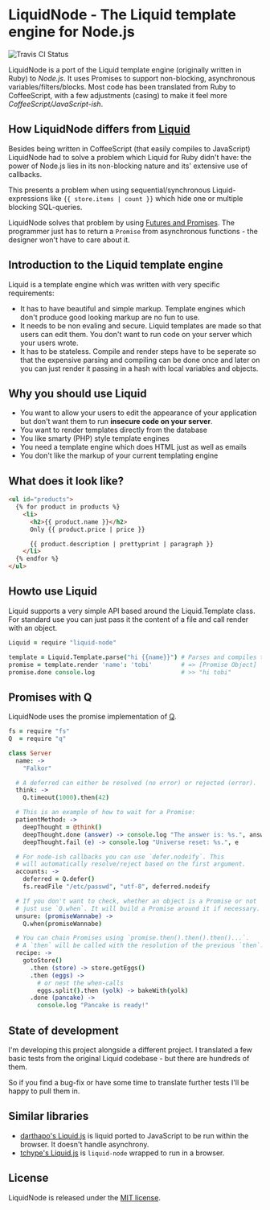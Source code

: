 # LiquidNode - The Liquid template engine for Node.js

![Travis CI Status](https://secure.travis-ci.org/sirlantis/liquid-node.png?branch=master)

LiquidNode is a port of the Liquid template engine (originally written in Ruby) to *Node.js*.
It uses Promises to support non-blocking, asynchronous variables/filters/blocks.
Most code has been translated from Ruby to CoffeeScript,
with a few adjustments (casing) to make it feel more *CoffeeScript/JavaScript-ish*.

## How LiquidNode differs from [Liquid](https://github.com/Shopify/liquid/)

Besides being written in CoffeeScript (that easily compiles to JavaScript)
LiquidNode had to solve a problem which Liquid for Ruby didn't have:
the power of Node.js lies in its non-blocking nature and its' extensive use of callbacks.

This presents a problem when using sequential/synchronous Liquid-expressions like `{{ store.items | count }}`
which hide one or multiple blocking SQL-queries.

LiquidNode solves that problem by using [Futures and Promises](http://en.wikipedia.org/wiki/Futures_and_promises).
The programmer just has to return a `Promise` from asynchronous functions -
the designer won't have to care about it.

## Introduction to the Liquid template engine

Liquid is a template engine which was written with very specific requirements:

* It has to have beautiful and simple markup. Template engines which don't produce good looking markup are no fun to use.
* It needs to be non evaling and secure. Liquid templates are made so that users can edit them. You don't want to run code on your server which your users wrote.
* It has to be stateless. Compile and render steps have to be seperate so that the expensive parsing and compiling can be done once and later on you can just render it passing in a hash with local variables and objects.

## Why you should use Liquid

* You want to allow your users to edit the appearance of your application but don't want them to run **insecure code on your server**.
* You want to render templates directly from the database
* You like smarty (PHP) style template engines
* You need a template engine which does HTML just as well as emails
* You don't like the markup of your current templating engine

## What does it look like?

```html
<ul id="products">
  {% for product in products %}
    <li>
      <h2>{{ product.name }}</h2>
      Only {{ product.price | price }}

      {{ product.description | prettyprint | paragraph }}
    </li>
  {% endfor %}
</ul>
```

## Howto use Liquid

Liquid supports a very simple API based around the Liquid.Template class.
For standard use you can just pass it the content of a file and call render with an object.

```coffeescript
Liquid = require "liquid-node"

template = Liquid.Template.parse("hi {{name}}") # Parses and compiles the template
promise = template.render 'name': 'tobi'        # => [Promise Object]
promise.done console.log                        # >> "hi tobi"
```

## Promises with Q

LiquidNode uses the promise implementation of [Q](https://github.com/kriskowal/q).

```coffeescript
fs = require "fs"
Q  = require "q"

class Server
  name: ->
    "Falkor"

  # A deferred can either be resolved (no error) or rejected (error).
  think: ->
    Q.timeout(1000).then(42)

  # This is an example of how to wait for a Promise:
  patientMethod: ->
    deepThought = @think()
    deepThought.done (answer) -> console.log "The answer is: %s.", answer
    deepThought.fail (e) -> console.log "Universe reset: %s.", e

  # For node-ish callbacks you can use `defer.nodeify`. This
  # will automatically resolve/reject based on the first argument.
  accounts: ->
    deferred = Q.defer()
    fs.readFile "/etc/passwd", "utf-8", deferred.nodeify

  # If you don't want to check, whether an object is a Promise or not
  # just use `Q.when`. It will build a Promise around it if necessary.
  unsure: (promiseWannabe) ->
    Q.when(promiseWannabe)

  # You can chain Promises using `promise.then().then().then()...`.
  # A `then` will be called with the resolution of the previous `then`.
  recipe: ->
    gotoStore()
      .then (store) -> store.getEggs()
      .then (eggs) ->
        # or nest the when-calls
        eggs.split().then (yolk) -> bakeWith(yolk)
      .done (pancake) ->
        console.log "Pancake is ready!"
```

## State of development

I'm developing this project alongside a different project.
I translated a few basic tests from the original Liquid codebase -
but there are hundreds of them.

So if you find a bug-fix or have some time to translate further tests I'll be happy to pull them in.

## Similar libraries

* [darthapo's Liquid.js](https://github.com/darthapo/liquid.js) is liquid ported to JavaScript to be run within the browser. It doesn't handle asynchrony.
* [tchype's Liquid.js](https://github.com/tchype/liquid.js) is `liquid-node` wrapped to run in a browser.

## License

LiquidNode is released under the [MIT license](http://www.opensource.org/licenses/MIT).
